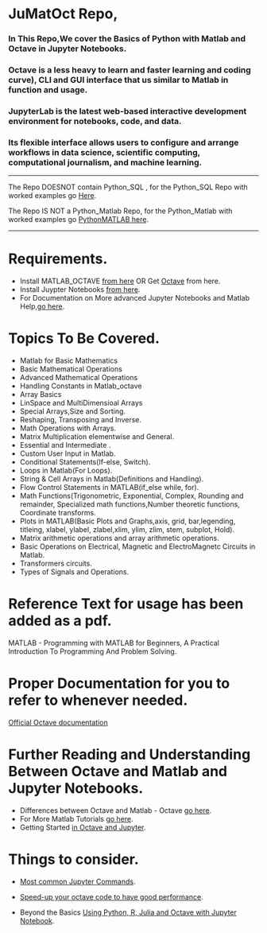 #   JuMatOct Repo, 

###  In This Repo,We cover the Basics of Python with Matlab and Octave in Jupyter Notebooks.

### Octave is a less heavy to learn and faster learning and coding curve), CLI and GUI interface that us similar to Matlab in function and usage.

### JupyterLab is the latest web-based interactive development environment for notebooks, code, and data. 
### Its flexible interface allows users to configure and arrange workflows in data science, scientific computing, computational journalism, and machine learning.
___
The Repo DOESNOT contain Python_SQL , for the Python_SQL Repo with worked examples go [Here](https://github.com/josephkb87/PySQLDB).

The Repo IS NOT a Python_Matlab Repo, for the Python_Matlab with worked examples go [PythonMATLAB here](https://github.com/josephkb87/Matlab_Octave).

___
#   Requirements.

* Install MATLAB_OCTAVE [from here](https://www.gnu.org/software/octave/download) OR Get [Octave](http://www.octave.org) from here.
* Install Juypter Notebooks [from here](https://jupyter.org/install).
* For Documentation on More advanced Jupyter Notebooks and Matlab Help,[go here](https://docs.jupyter.org/en/latest/).

#   Topics To Be Covered.
*   Matlab for Basic Mathematics
*   Basic Mathematical Operations 
*   Advanced Mathematical Operations 
*   Handling Constants in Matlab_octave
*   Array Basics
*   LinSpace and MultiDimensioal Arrays
*   Special Arrays,Size and Sorting.
*   Reshaping, Transposing and Inverse.
*   Math Operations with Arrays.
*   Matrix Multiplication elementwise and General.
*   Essential and Intermediate .
*   Custom User Input in Matlab.
*   Conditional Statements(If-else, Switch).
*   Loops in Matlab(For Loops).
*   String & Cell Arrays in Matlab(Definitions and Handling).
 *  Flow Control Statements in MATLAB(if_else while, for).
 *  Math Functions(Trigonometric, Exponential, Complex, Rounding and remainder, Specialized math functions,Number theoretic functions, Coordinate transforms.
 *  Plots in MATLAB(Basic Plots and Graphs,axis, grid, bar,legending, titleing, xlabel, ylabel, zlabel,xlim, ylim, zlim, stem, subplot, Hold).
 *  Matrix arithmetic operations and array arithmetic operations.  
 *  Basic Operations on Electrical, Magnetic and ElectroMagnetc Circuits in Matlab.
 *  Transformers circuits.
 *  Types of Signals and Operations.

#   Reference Text for usage has been added as a pdf.

MATLAB - Programming with MATLAB for Beginners, A Practical Introduction To Programming And Problem Solving.

#   Proper Documentation for you to refer to whenever needed.
[Official Octave documentation](https://octave.org/octave.pdf)

#   Further Reading and Understanding Between Octave and Matlab and Jupyter Notebooks.
* Differences between Octave and Matlab - Octave [go here](https://wiki.octave.org/Differences_between_Octave_and_Matlab).
* For More Matlab Tutorials [go here](https://www.tutorialspoint.com/matlab/matlab_gnu_octave.htm).
* Getting Started [in Octave and Jupyter](https://alphonse.github.io/archive/chem370-s2020/lab-manual/appendix-1-getting-started-in-octave-and-jupyter-lab.html).

#   Things to consider.
* [Most common Jupyter Commands](https://am111.readthedocs.io/en/latest/jmatlab_use.html).
* [Speed-up your octave code to have good performance](https://wiki.octave.org/Performance#Vectorization).

* Beyond the Basics [Using Python, R, Julia and Octave with Jupyter Notebook](https://datascience-enthusiast.com/Miscellaneous/Jupyter_R_Python_Julia_Octave.html).
